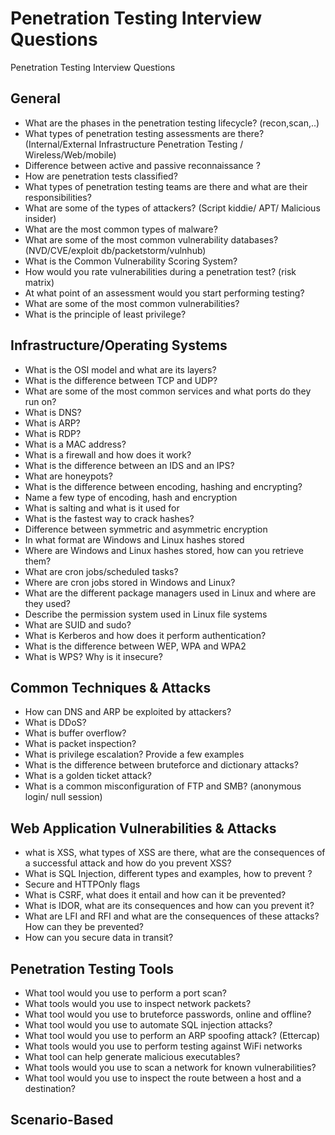 # Penetration Testing Interview Questions
Penetration Testing Interview Questions

## General

* What are the phases in the penetration testing lifecycle? (recon,scan,..)
* What types of penetration testing assessments are there?	(Internal/External Infrastructure Penetration Testing / Wireless/Web/mobile)
* Difference between active and passive reconnaissance	?
* How are penetration tests classified?	
* What types of penetration testing teams are there and what are their responsibilities?	
* What are some of the types of attackers?	(Script kiddie/ APT/ Malicious insider)
* What are the most common types of malware?	
* What are some of the most common vulnerability databases?	(NVD/CVE/exploit db/packetstorm/vulnhub)
* What is the Common Vulnerability Scoring System?
* How would you rate vulnerabilities during a penetration test? (risk matrix)
* At what point of an assessment would you start performing testing?
* What are some of the most common vulnerabilities?	
* What is the principle of least privilege?	


## Infrastructure/Operating Systems

* What is the OSI model and what are its layers?	
* What is the difference between TCP and UDP?	
* What are some of the most common services and what ports do they run on?	
* What is DNS?	
* What is ARP?	
* What is RDP?	
* What is a MAC address?	
* What is a firewall and how does it work?	
* What is the difference between an IDS and an IPS?	
* What are honeypots?	
* What is the difference between encoding, hashing and encrypting?	
* Name a few type of encoding, hash and encryption	
* What is salting and what is it used for	
* What is the fastest way to crack hashes?	
* Difference between symmetric and asymmetric encryption	
* In what format are Windows and Linux hashes stored	
* Where are Windows and Linux hashes stored, how can you retrieve them?	
* What are cron jobs/scheduled tasks?	
* Where are cron jobs stored in Windows and Linux?	
* What are the different package managers used in Linux and where are they used?	
* Describe the permission system used in Linux file systems	
* What are SUID and sudo?	
* What is Kerberos and how does it perform authentication?	
* What is the difference between WEP, WPA and WPA2	
* What is WPS? Why is it insecure?	

## Common Techniques & Attacks

* How can DNS and ARP be exploited by attackers?	
* What is DDoS?	
* What is buffer overflow?	
* What is packet inspection?	
* What is privilege escalation? Provide a few examples	
* What is the difference between bruteforce and dictionary attacks?	
* What is a golden ticket attack?	
* What is a common misconfiguration of FTP and SMB?	(anonymous login/  null session)

## Web Application Vulnerabilities & Attacks

* what is XSS, what types of XSS are there, what are the consequences of a successful attack and how do you prevent XSS?	
* What is SQL Injection, different types and examples, how to prevent	?
* Secure and HTTPOnly flags	
* What is CSRF, what does it entail and how can it be prevented?	
* What is IDOR, what are its consequences and how can you prevent it?	
* What are LFI and RFI and what are the consequences of these attacks? How can they be prevented?	
* How can you secure data in transit?	

## Penetration Testing Tools

* What tool would you use to perform a port scan?	
* What tools would you use to inspect network packets?	
* What tool would you use to bruteforce passwords, online and offline?	
* What tool would you use to automate SQL injection attacks?	
* What tool would you use to perform an ARP spoofing attack? (Ettercap)
* What tools would you use to perform testing against WiFi networks	
* What tool can help generate malicious executables?	
* What tools would you use to scan a network for known vulnerabilities?	
* What tool would you use to inspect the route between a host and a destination?	

## Scenario-Based

